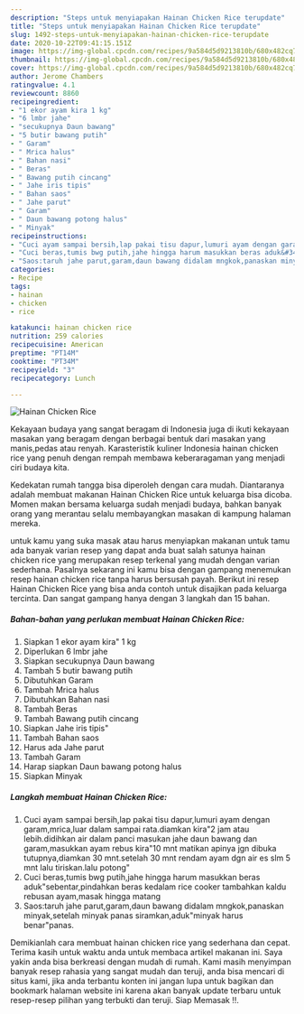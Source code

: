 ```yaml
---
description: "Steps untuk menyiapakan Hainan Chicken Rice terupdate"
title: "Steps untuk menyiapakan Hainan Chicken Rice terupdate"
slug: 1492-steps-untuk-menyiapakan-hainan-chicken-rice-terupdate
date: 2020-10-22T09:41:15.151Z
image: https://img-global.cpcdn.com/recipes/9a584d5d9213810b/680x482cq70/hainan-chicken-rice-foto-resep-utama.jpg
thumbnail: https://img-global.cpcdn.com/recipes/9a584d5d9213810b/680x482cq70/hainan-chicken-rice-foto-resep-utama.jpg
cover: https://img-global.cpcdn.com/recipes/9a584d5d9213810b/680x482cq70/hainan-chicken-rice-foto-resep-utama.jpg
author: Jerome Chambers
ratingvalue: 4.1
reviewcount: 8860
recipeingredient:
- "1 ekor ayam kira 1 kg"
- "6 lmbr jahe"
- "secukupnya Daun bawang"
- "5 butir bawang putih"
- " Garam"
- " Mrica halus"
- " Bahan nasi"
- " Beras"
- " Bawang putih cincang"
- " Jahe iris tipis"
- " Bahan saos"
- " Jahe parut"
- " Garam"
- " Daun bawang potong halus"
- " Minyak"
recipeinstructions:
- "Cuci ayam sampai bersih,lap pakai tisu dapur,lumuri ayam dengan garam,mrica,luar dalam sampai rata.diamkan kira&#34;2 jam atau lebih.didihkan air dalam panci masukan jahe daun bawang dan garam,masukkan ayam rebus kira&#34;10 mnt matikan apinya jgn dibuka tutupnya,diamkan 30 mnt.setelah 30 mnt rendam ayam dgn air es slm 5 mnt lalu tiriskan.lalu potong&#34;"
- "Cuci beras,tumis bwg putih,jahe hingga harum masukkan beras aduk&#34;sebentar,pindahkan beras kedalam rice cooker tambahkan kaldu rebusan ayam,masak hingga matang"
- "Saos:taruh jahe parut,garam,daun bawang didalam mngkok,panaskan minyak,setelah minyak panas siramkan,aduk&#34;minyak harus benar&#34;panas."
categories:
- Recipe
tags:
- hainan
- chicken
- rice

katakunci: hainan chicken rice 
nutrition: 259 calories
recipecuisine: American
preptime: "PT14M"
cooktime: "PT34M"
recipeyield: "3"
recipecategory: Lunch

---
```



![Hainan Chicken Rice](https://img-global.cpcdn.com/recipes/9a584d5d9213810b/680x482cq70/hainan-chicken-rice-foto-resep-utama.jpg)

Kekayaan budaya yang sangat beragam di Indonesia juga di ikuti kekayaan masakan yang beragam dengan berbagai bentuk dari masakan yang manis,pedas atau renyah. Karasteristik kuliner Indonesia hainan chicken rice yang penuh dengan rempah membawa keberaragaman yang menjadi ciri budaya kita.


Kedekatan rumah tangga bisa diperoleh dengan cara mudah. Diantaranya adalah membuat makanan Hainan Chicken Rice untuk keluarga bisa dicoba. Momen makan bersama keluarga sudah menjadi budaya, bahkan banyak orang yang merantau selalu membayangkan masakan di kampung halaman mereka.



untuk kamu yang suka masak atau harus menyiapkan makanan untuk tamu ada banyak varian resep yang dapat anda buat salah satunya hainan chicken rice yang merupakan resep terkenal yang mudah dengan varian sederhana. Pasalnya sekarang ini kamu bisa dengan gampang menemukan resep hainan chicken rice tanpa harus bersusah payah.
Berikut ini resep Hainan Chicken Rice yang bisa anda contoh untuk disajikan pada keluarga tercinta. Dan sangat gampang hanya dengan 3 langkah dan 15 bahan.


<!--inarticleads1-->

##### Bahan-bahan yang perlukan membuat Hainan Chicken Rice:

1. Siapkan 1 ekor ayam kira&#34; 1 kg
1. Diperlukan 6 lmbr jahe
1. Siapkan secukupnya Daun bawang
1. Tambah 5 butir bawang putih
1. Dibutuhkan  Garam
1. Tambah  Mrica halus
1. Dibutuhkan  Bahan nasi
1. Tambah  Beras
1. Tambah  Bawang putih cincang
1. Siapkan  Jahe iris tipis&#34;
1. Tambah  Bahan saos
1. Harus ada  Jahe parut
1. Tambah  Garam
1. Harap siapkan  Daun bawang potong halus
1. Siapkan  Minyak




<!--inarticleads2-->

##### Langkah membuat  Hainan Chicken Rice:

1. Cuci ayam sampai bersih,lap pakai tisu dapur,lumuri ayam dengan garam,mrica,luar dalam sampai rata.diamkan kira&#34;2 jam atau lebih.didihkan air dalam panci masukan jahe daun bawang dan garam,masukkan ayam rebus kira&#34;10 mnt matikan apinya jgn dibuka tutupnya,diamkan 30 mnt.setelah 30 mnt rendam ayam dgn air es slm 5 mnt lalu tiriskan.lalu potong&#34;
1. Cuci beras,tumis bwg putih,jahe hingga harum masukkan beras aduk&#34;sebentar,pindahkan beras kedalam rice cooker tambahkan kaldu rebusan ayam,masak hingga matang
1. Saos:taruh jahe parut,garam,daun bawang didalam mngkok,panaskan minyak,setelah minyak panas siramkan,aduk&#34;minyak harus benar&#34;panas.




Demikianlah cara membuat hainan chicken rice yang sederhana dan cepat. Terima kasih untuk waktu anda untuk membaca artikel makanan ini. Saya yakin anda bisa berkreasi dengan mudah di rumah. Kami masih menyimpan banyak resep rahasia yang sangat mudah dan teruji, anda bisa mencari di situs kami, jika anda terbantu konten ini jangan lupa untuk bagikan dan bookmark halaman website ini karena akan banyak update terbaru untuk resep-resep pilihan yang terbukti dan teruji. Siap Memasak !!. 
